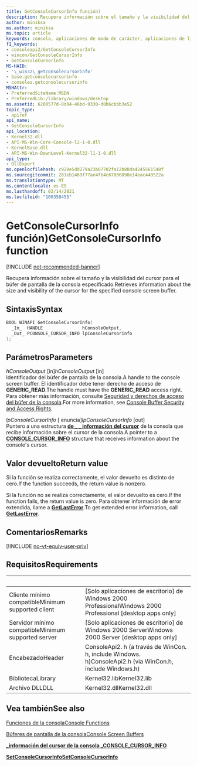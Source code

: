 ```yaml
---
title: GetConsoleCursorInfo función)
description: Recupera información sobre el tamaño y la visibilidad del cursor para el búfer de pantalla de la consola especificado.
author: miniksa
ms.author: miniksa
ms.topic: article
keywords: consola, aplicaciones de modo de carácter, aplicaciones de línea de comandos, aplicaciones de terminal, API de consola
f1_keywords:
- consoleapi2/GetConsoleCursorInfo
- wincon/GetConsoleCursorInfo
- GetConsoleCursorInfo
MS-HAID:
- '\_win32\_getconsolecursorinfo'
- base.getconsolecursorinfo
- consoles.getconsolecursorinfo
MSHAttr:
- PreferredSiteName:MSDN
- PreferredLib:/library/windows/desktop
ms.assetid: 6200577d-8d84-46bd-9330-d0b6cbbb3e52
topic_type:
- apiref
api_name:
- GetConsoleCursorInfo
api_location:
- Kernel32.dll
- API-MS-Win-Core-Console-l2-1-0.dll
- KernelBase.dll
- API-MS-Win-DownLevel-Kernel32-l1-1-0.dll
api_type:
- DllExport
ms.openlocfilehash: c920e5dd279a23b07702fa12b80da4245561548f
ms.sourcegitcommit: 281eb1469f77ae4fb4c67806898e14eac440522a
ms.translationtype: MT
ms.contentlocale: es-ES
ms.lasthandoff: 02/14/2021
ms.locfileid: "100358455"
---
```

# <a name="getconsolecursorinfo-function"></a><span data-ttu-id="ad3e3-104">GetConsoleCursorInfo función)</span><span class="sxs-lookup"><span data-stu-id="ad3e3-104">GetConsoleCursorInfo function</span></span>

[!INCLUDE [not-recommended-banner](./includes/not-recommended-banner.md)]

<span data-ttu-id="ad3e3-105">Recupera información sobre el tamaño y la visibilidad del cursor para el búfer de pantalla de la consola especificado.</span><span class="sxs-lookup"><span data-stu-id="ad3e3-105">Retrieves information about the size and visibility of the cursor for the specified console screen buffer.</span></span>

## <a name="syntax"></a><span data-ttu-id="ad3e3-106">Sintaxis</span><span class="sxs-lookup"><span data-stu-id="ad3e3-106">Syntax</span></span>

```C
BOOL WINAPI GetConsoleCursorInfo(
  _In_  HANDLE               hConsoleOutput,
  _Out_ PCONSOLE_CURSOR_INFO lpConsoleCursorInfo
);
```

## <a name="parameters"></a><span data-ttu-id="ad3e3-107">Parámetros</span><span class="sxs-lookup"><span data-stu-id="ad3e3-107">Parameters</span></span>

<span data-ttu-id="ad3e3-108">*hConsoleOutput* \[in\]</span><span class="sxs-lookup"><span data-stu-id="ad3e3-108">*hConsoleOutput* \[in\]</span></span>  
<span data-ttu-id="ad3e3-109">Identificador del búfer de pantalla de la consola.</span><span class="sxs-lookup"><span data-stu-id="ad3e3-109">A handle to the console screen buffer.</span></span> <span data-ttu-id="ad3e3-110">El identificador debe tener derecho de acceso de **GENERIC\_READ**.</span><span class="sxs-lookup"><span data-stu-id="ad3e3-110">The handle must have the **GENERIC\_READ** access right.</span></span> <span data-ttu-id="ad3e3-111">Para obtener más información, consulte [Seguridad y derechos de acceso del búfer de la consola](console-buffer-security-and-access-rights.md).</span><span class="sxs-lookup"><span data-stu-id="ad3e3-111">For more information, see [Console Buffer Security and Access Rights](console-buffer-security-and-access-rights.md).</span></span>

<span data-ttu-id="ad3e3-112">*lpConsoleCursorInfo* \[ enuncia\]</span><span class="sxs-lookup"><span data-stu-id="ad3e3-112">*lpConsoleCursorInfo* \[out\]</span></span>  
<span data-ttu-id="ad3e3-113">Puntero a una estructura [**de \_ \_ información del cursor**](console-cursor-info-str.md) de la consola que recibe información sobre el cursor de la consola.</span><span class="sxs-lookup"><span data-stu-id="ad3e3-113">A pointer to a [**CONSOLE\_CURSOR\_INFO**](console-cursor-info-str.md) structure that receives information about the console's cursor.</span></span>

## <a name="return-value"></a><span data-ttu-id="ad3e3-114">Valor devuelto</span><span class="sxs-lookup"><span data-stu-id="ad3e3-114">Return value</span></span>

<span data-ttu-id="ad3e3-115">Si la función se realiza correctamente, el valor devuelto es distinto de cero.</span><span class="sxs-lookup"><span data-stu-id="ad3e3-115">If the function succeeds, the return value is nonzero.</span></span>

<span data-ttu-id="ad3e3-116">Si la función no se realiza correctamente, el valor devuelto es cero.</span><span class="sxs-lookup"><span data-stu-id="ad3e3-116">If the function fails, the return value is zero.</span></span> <span data-ttu-id="ad3e3-117">Para obtener información de error extendida, llame a [**GetLastError**](/windows/win32/api/errhandlingapi/nf-errhandlingapi-getlasterror).</span><span class="sxs-lookup"><span data-stu-id="ad3e3-117">To get extended error information, call [**GetLastError**](/windows/win32/api/errhandlingapi/nf-errhandlingapi-getlasterror).</span></span>

## <a name="remarks"></a><span data-ttu-id="ad3e3-118">Comentarios</span><span class="sxs-lookup"><span data-stu-id="ad3e3-118">Remarks</span></span>

[!INCLUDE [no-vt-equiv-user-priv](./includes/no-vt-equiv-user-priv.md)]

## <a name="requirements"></a><span data-ttu-id="ad3e3-119">Requisitos</span><span class="sxs-lookup"><span data-stu-id="ad3e3-119">Requirements</span></span>

| &nbsp; | &nbsp; |
|-|-|
| <span data-ttu-id="ad3e3-120">Cliente mínimo compatible</span><span class="sxs-lookup"><span data-stu-id="ad3e3-120">Minimum supported client</span></span> | <span data-ttu-id="ad3e3-121">\[Solo aplicaciones de escritorio\] de Windows 2000 Professional</span><span class="sxs-lookup"><span data-stu-id="ad3e3-121">Windows 2000 Professional \[desktop apps only\]</span></span> |
| <span data-ttu-id="ad3e3-122">Servidor mínimo compatible</span><span class="sxs-lookup"><span data-stu-id="ad3e3-122">Minimum supported server</span></span> | <span data-ttu-id="ad3e3-123">\[Solo aplicaciones de escritorio\] de Windows 2000 Server</span><span class="sxs-lookup"><span data-stu-id="ad3e3-123">Windows 2000 Server \[desktop apps only\]</span></span> |
| <span data-ttu-id="ad3e3-124">Encabezado</span><span class="sxs-lookup"><span data-stu-id="ad3e3-124">Header</span></span> | <span data-ttu-id="ad3e3-125">ConsoleApi2. h (a través de WinCon. h, include Windows. h)</span><span class="sxs-lookup"><span data-stu-id="ad3e3-125">ConsoleApi2.h (via WinCon.h, include Windows.h)</span></span> |
| <span data-ttu-id="ad3e3-126">Biblioteca</span><span class="sxs-lookup"><span data-stu-id="ad3e3-126">Library</span></span> | <span data-ttu-id="ad3e3-127">Kernel32.lib</span><span class="sxs-lookup"><span data-stu-id="ad3e3-127">Kernel32.lib</span></span> |
| <span data-ttu-id="ad3e3-128">Archivo DLL</span><span class="sxs-lookup"><span data-stu-id="ad3e3-128">DLL</span></span> | <span data-ttu-id="ad3e3-129">Kernel32.dll</span><span class="sxs-lookup"><span data-stu-id="ad3e3-129">Kernel32.dll</span></span> |

## <a name="see-also"></a><span data-ttu-id="ad3e3-130">Vea también</span><span class="sxs-lookup"><span data-stu-id="ad3e3-130">See also</span></span>

[<span data-ttu-id="ad3e3-131">Funciones de la consola</span><span class="sxs-lookup"><span data-stu-id="ad3e3-131">Console Functions</span></span>](console-functions.md)

[<span data-ttu-id="ad3e3-132">Búferes de pantalla de la consola</span><span class="sxs-lookup"><span data-stu-id="ad3e3-132">Console Screen Buffers</span></span>](console-screen-buffers.md)

[<span data-ttu-id="ad3e3-133">**\_información del cursor de la consola \_**</span><span class="sxs-lookup"><span data-stu-id="ad3e3-133">**CONSOLE\_CURSOR\_INFO**</span></span>](console-cursor-info-str.md)

[<span data-ttu-id="ad3e3-134">**SetConsoleCursorInfo**</span><span class="sxs-lookup"><span data-stu-id="ad3e3-134">**SetConsoleCursorInfo**</span></span>](setconsolecursorinfo.md)